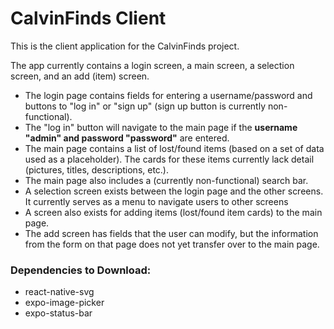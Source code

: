 # CalvinFinds Client
This is the client application for the CalvinFinds project.

The app currently contains a login screen, a main screen, a selection screen, and an add (item) screen.
- The login page contains fields for entering a username/password and buttons to "log in" or "sign up" (sign up button is currently non-functional).
- The "log in" button will navigate to the main page if the **username "admin" and password "password"** are entered.
- The main page contains a list of lost/found items (based on a set of data used as a placeholder). The cards for these items currently lack detail (pictures, titles, descriptions, etc.).
- The main page also includes a (currently non-functional) search bar.
- A selection screen exists between the login page and the other screens. It currently serves as a menu to navigate users to other screens
- A screen also exists for adding items (lost/found item cards) to the main page.
- The add screen has fields that the user can modify, but the information from the form on that page does not yet transfer over to the main page.

### Dependencies to Download:
- react-native-svg
- expo-image-picker
- expo-status-bar
